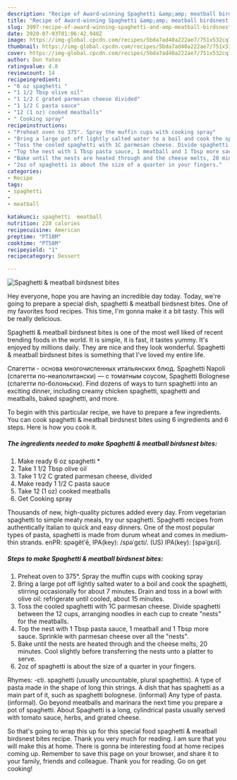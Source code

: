 ```yaml
---
description: "Recipe of Award-winning Spaghetti &amp;amp; meatball birdsnest bites"
title: "Recipe of Award-winning Spaghetti &amp;amp; meatball birdsnest bites"
slug: 3997-recipe-of-award-winning-spaghetti-and-amp-meatball-birdsnest-bites
date: 2020-07-03T01:06:42.948Z
image: https://img-global.cpcdn.com/recipes/5bda7ad40a222ae7/751x532cq70/spaghetti-meatball-birdsnest-bites-recipe-main-photo.jpg
thumbnail: https://img-global.cpcdn.com/recipes/5bda7ad40a222ae7/751x532cq70/spaghetti-meatball-birdsnest-bites-recipe-main-photo.jpg
cover: https://img-global.cpcdn.com/recipes/5bda7ad40a222ae7/751x532cq70/spaghetti-meatball-birdsnest-bites-recipe-main-photo.jpg
author: Don Yates
ratingvalue: 4.8
reviewcount: 14
recipeingredient:
- "6 oz spaghetti "
- "1 1/2 Tbsp olive oil"
- "1 1/2 C grated parmesan cheese divided"
- "1 1/2 C pasta sauce"
- "12 (1 oz) cooked meatballs"
- " Cooking spray"
recipeinstructions:
- "Preheat oven to 375°. Spray the muffin cups with cooking spray"
- "Bring a large pot off lightly salted water to a boil and cook the spaghetti, stirring occasionally for about 7 minutes. Drain and toss in a bowl with olive oil: refrigerate until cooled, about 15 minutes."
- "Toss the cooled spaghetti with 1C parmesan cheese. Divide spaghetti between the 12 cups, arranging noodles in each cup to create &#34;nests&#34; for the meatballs."
- "Top the nest with 1 Tbsp pasta sauce, 1 meatball and 1 Tbsp more sauce. Sprinkle with parmesan cheese over all the &#34;nests&#34;."
- "Bake until the nests are heated through and the cheese melts, 20 minutes. Cool slightly before transferring the nests unto a platter to serve."
- "2oz of spaghetti is about the size of a quarter in your fingers."
categories:
- Recipe
tags:
- spaghetti
- 
- meatball

katakunci: spaghetti  meatball 
nutrition: 228 calories
recipecuisine: American
preptime: "PT18M"
cooktime: "PT58M"
recipeyield: "1"
recipecategory: Dessert

---
```



![Spaghetti &amp; meatball birdsnest bites](https://img-global.cpcdn.com/recipes/5bda7ad40a222ae7/751x532cq70/spaghetti-meatball-birdsnest-bites-recipe-main-photo.jpg)

Hey everyone, hope you are having an incredible day today. Today, we're going to prepare a special dish, spaghetti &amp; meatball birdsnest bites. One of my favorites food recipes. This time, I'm gonna make it a bit tasty. This will be really delicious.

Spaghetti &amp; meatball birdsnest bites is one of the most well liked of recent trending foods in the world. It is simple, it is fast, it tastes yummy. It's enjoyed by millions daily. They are nice and they look wonderful. Spaghetti &amp; meatball birdsnest bites is something that I've loved my entire life.

Cпагетти - основа многочисленных итальянских блюд. Spaghetti Napoli (спагетти по-неаполитански) — с томатным соусом, Spaghetti Bolognese (спагетти по-болоньски). Find dozens of ways to turn spaghetti into an exciting dinner, including creamy chicken spaghetti, spaghetti and meatballs, baked spaghetti, and more.


To begin with this particular recipe, we have to prepare a few ingredients. You can cook spaghetti &amp; meatball birdsnest bites using 6 ingredients and 6 steps. Here is how you cook it.

<!--inarticleads1-->

##### The ingredients needed to make Spaghetti &amp; meatball birdsnest bites:

1. Make ready 6 oz spaghetti *
1. Take 1 1/2 Tbsp olive oil
1. Take 1 1/2 C grated parmesan cheese, divided
1. Make ready 1 1/2 C pasta sauce
1. Take 12 (1 oz) cooked meatballs
1. Get  Cooking spray


Thousands of new, high-quality pictures added every day. From vegetarian spaghetti to simple meaty meals, try our spaghetti. Spaghetti recipes from authentically Italian to quick and easy dinners. One of the most popular types of pasta, spaghetti is made from durum wheat and comes in medium-thin strands. enPR: spəgĕtʹē, IPA(key): /spəˈɡɛti/. (US) IPA(key): [spəˈɡɛɾi]. 

<!--inarticleads2-->

##### Steps to make Spaghetti &amp; meatball birdsnest bites:

1. Preheat oven to 375°. Spray the muffin cups with cooking spray
1. Bring a large pot off lightly salted water to a boil and cook the spaghetti, stirring occasionally for about 7 minutes. Drain and toss in a bowl with olive oil: refrigerate until cooled, about 15 minutes.
1. Toss the cooled spaghetti with 1C parmesan cheese. Divide spaghetti between the 12 cups, arranging noodles in each cup to create &#34;nests&#34; for the meatballs.
1. Top the nest with 1 Tbsp pasta sauce, 1 meatball and 1 Tbsp more sauce. Sprinkle with parmesan cheese over all the &#34;nests&#34;.
1. Bake until the nests are heated through and the cheese melts, 20 minutes. Cool slightly before transferring the nests unto a platter to serve.
1. 2oz of spaghetti is about the size of a quarter in your fingers.


Rhymes: -ɛti. spaghetti (usually uncountable, plural spaghettis). A type of pasta made in the shape of long thin strings. A dish that has spaghetti as a main part of it, such as spaghetti bolognese. (informal) Any type of pasta. (informal). Go beyond meatballs and marinara the next time you prepare a pot of spaghetti. About Spaghetti is a long, cylindrical pasta usually served with tomato sauce, herbs, and grated cheese. 

So that's going to wrap this up for this special food spaghetti &amp; meatball birdsnest bites recipe. Thank you very much for reading. I am sure that you will make this at home. There is gonna be interesting food at home recipes coming up. Remember to save this page on your browser, and share it to your family, friends and colleague. Thank you for reading. Go on get cooking!
